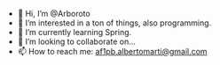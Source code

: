 - 👋 Hi, I’m @Arboroto
- 👀 I’m interested in a ton of things, also programming. 
- 🌱 I’m currently learning Spring.
- 💞️ I’m looking to collaborate on...
- 📫 How to reach me: af1pb.albertomarti@gmail.com

<!---
Arboroto/Arboroto is a ✨ special ✨ repository because its `README.md` (this file) appears on your GitHub profile.
You can click the Preview link to take a look at your changes.
--->
